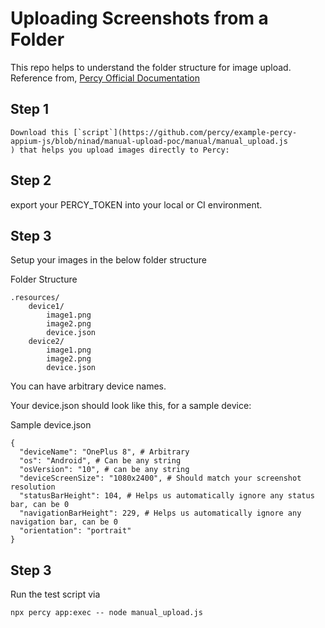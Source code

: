 # Uploading Screenshots from a Folder

This repo helps to understand the folder structure for image upload.<br />
Reference from, [Percy Official Documentation](https://docs.percy.io/v2-app/docs/uploading-screenshots-from-a-folder)


## Step 1

```
Download this [`script`](https://github.com/percy/example-percy-appium-js/blob/ninad/manual-upload-poc/manual/manual_upload.js
) that helps you upload images directly to Percy:
```

## Step 2
export your PERCY_TOKEN into your local or CI environment.

## Step 3
Setup your images in the below folder structure

Folder Structure

```
.resources/
    device1/
        image1.png
        image2.png
        device.json
    device2/
        image1.png
        image2.png
        device.json
```
You can have arbitrary device names.

Your device.json should look like this, for a sample device:

Sample device.json
```
{
  "deviceName": "OnePlus 8", # Arbitrary
  "os": "Android", # Can be any string
  "osVersion": "10", # can be any string
  "deviceScreenSize": "1080x2400", # Should match your screenshot resolution
  "statusBarHeight": 104, # Helps us automatically ignore any status bar, can be 0
  "navigationBarHeight": 229, # Helps us automatically ignore any navigation bar, can be 0
  "orientation": "portrait"
}
```
## Step 3
Run the test script via 
```
npx percy app:exec -- node manual_upload.js
```
